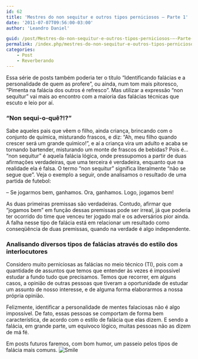 ```yaml
---
id: 62
title: 'Mestres do non sequitur e outros tipos perniciosos – Parte 1'
date: '2011-07-07T09:56:00-03:00'
author: 'Leandro Daniel'

guid: /post/Mestres-do-non-sequitur-e-outros-tipos-perniciosos-–-Parte-1.aspx
permalink: /index.php/mestres-do-non-sequitur-e-outros-tipos-perniciosos-parte-1/
categories:
    - Post
    - Reverberando
---
```


Essa série de posts também poderia ter o título “Identificando falácias e a personalidade de quem as profere”, ou ainda, num tom mais pitoresco, “Pimenta na falácia dos outros é refresco”. Mas utilizar a expressão “non sequitur” vai mais ao encontro com a maioria das falácias técnicas que escuto e leio por aí.

### “Non sequi-o-quê?!?”

Sabe aqueles pais que vêem o filho, ainda criança, brincando com o conjunto de química, misturando frascos, e diz: “Ah, meu filho quando crescer será um grande químico!”, e aí a criança vira um adulto e acaba se tornando bartender, misturando um monte de frascos de bebidas? Pois é… “non sequitur” é aquela falácia lógica, onde pressupomos a partir de duas afirmações verdadeiras, que uma terceira é verdadeira, enquanto que na realidade ela é falsa. O termo “non sequitur” significa literalmente “não se segue que”. Veja o exemplo a seguir, onde analisamos o resultado de uma partida de futebol:

– Se jogarmos bem, ganhamos. Ora, ganhamos. Logo, jogamos bem!

As duas primeiras premissas são verdadeiras. Contudo, afirmar que “jogamos bem” em função dessas premissas pode ser irreal, já que poderia ter ocorrido do time que venceu ter jogado mal e os adversários pior ainda. A falha nesse tipo de falácia está em relacionar um resultado como conseqüência de duas premissas, quando na verdade é algo independente.

### Analisando diversos tipos de falácias através do estilo dos interlocutores

Considero muito perniciosas as falácias no meio técnico (TI), pois com a quantidade de assuntos que temos que entender às vezes é impossível estudar a fundo tudo que precisamos. Temos que recorrer, em alguns casos, a opinião de outras pessoas que tiveram a oportunidade de estudar um assunto de nosso interesse, e de alguma forma elaborarmos a nossa própria opinião.

Felizmente, identificar a personalidade de mentes falaciosas não é algo impossível. De fato, essas pessoas se comportam de forma bem característica, de acordo com o estilo de falácia que elas dizem. E sendo a falácia, em grande parte, um equivoco lógico, muitas pessoas não as dizem de má fé.

Em posts futuros faremos, com bom humor, um passeio pelos tipos de falácia mais comuns. ![Smile](http://www.leandrodaniel.com/editors/tiny_mce_3_3_9_2/plugins/emotions/img/smiley-smile.gif "Smile")
